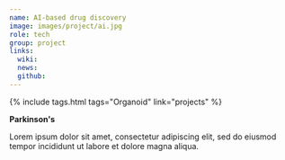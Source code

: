 ```yaml
---
name: AI-based drug discovery
image: images/project/ai.jpg
role: tech
group: project
links:
  wiki:
  news:
  github:
---
```


{%
  include tags.html
  tags="Organoid"
  link="projects"
%}

<strong>Parkinson's</strong>

Lorem ipsum dolor sit amet, consectetur adipiscing elit, sed do eiusmod tempor incididunt ut labore et dolore magna aliqua.
